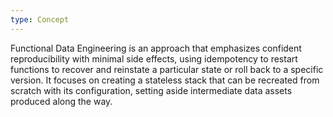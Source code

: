 ```yaml
---
type: Concept
---
```


Functional Data Engineering is an approach that emphasizes confident reproducibility with minimal side effects, using idempotency to restart functions to recover and reinstate a particular state or roll back to a specific version. It focuses on creating a stateless stack that can be recreated from scratch with its configuration, setting aside intermediate data assets produced along the way.